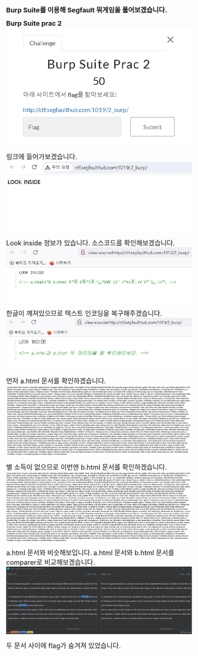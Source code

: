 <span style="font-size: 18px;">**Burp Suite를 이용해 Segfault 워게임을 풀어보겠습니다.**</span>

<span style="font-size: 18px;">**Burp Suite prac 2**</span>
![이미지](/assets/burpsuite_prac2.png)

<span style="font-size: 18px;">링크에 들어가보겠습니다.</span>
![이미지](/assets/look_inside.png)

<span style="font-size: 18px;">Look inside 정보가 있습니다.</span>
<span style="font-size: 18px;">소스코드를 확인해보겠습니다.</span>
![이미지](/assets/sourcecode3.png)

<span style="font-size: 18px;">한글이 꺠져있으므로 텍스트 인코딩을 복구해주겠습니다.</span>
![이미지](/assets/sourcecode4.png)

<span style="font-size: 18px;">먼저 a.html 문서를 확인하겠습니다.</span>
![이미지](/assets/a.html.png)

<span style="font-size: 18px;">별 소득이 없으므로 이번엔 b.html 문서를 확인하겠습니다.</span>
![이미지](/assets/b.html.png)

<span style="font-size: 18px;">a.html 문서와 비슷해보입니다.</span>
<span style="font-size: 18px;">a.html 문서와 b.html 문서를 comparer로 비교해보겠습니다. </span>
![이미지](/assets/comparer.png)

<span style="font-size: 18px;">두 문서 사이에 flag가 숨겨져 있었습니다.</span>
